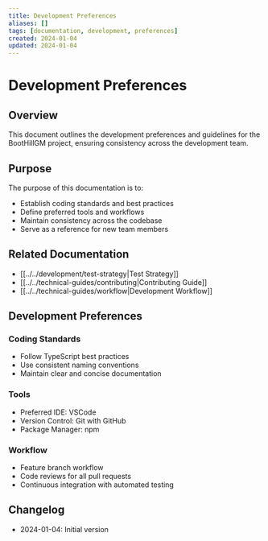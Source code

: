 ```yaml
---
title: Development Preferences
aliases: []
tags: [documentation, development, preferences]
created: 2024-01-04
updated: 2024-01-04
---
```


# Development Preferences

## Overview
This document outlines the development preferences and guidelines for the BootHillGM project, ensuring consistency across the development team.

## Purpose
The purpose of this documentation is to:
- Establish coding standards and best practices
- Define preferred tools and workflows
- Maintain consistency across the codebase
- Serve as a reference for new team members

## Related Documentation
- [[../../development/test-strategy|Test Strategy]]
- [[../../technical-guides/contributing|Contributing Guide]]
- [[../../technical-guides/workflow|Development Workflow]]

## Development Preferences

### Coding Standards
- Follow TypeScript best practices
- Use consistent naming conventions
- Maintain clear and concise documentation

### Tools
- Preferred IDE: VSCode
- Version Control: Git with GitHub
- Package Manager: npm

### Workflow
- Feature branch workflow
- Code reviews for all pull requests
- Continuous integration with automated testing

## Changelog
- 2024-01-04: Initial version
